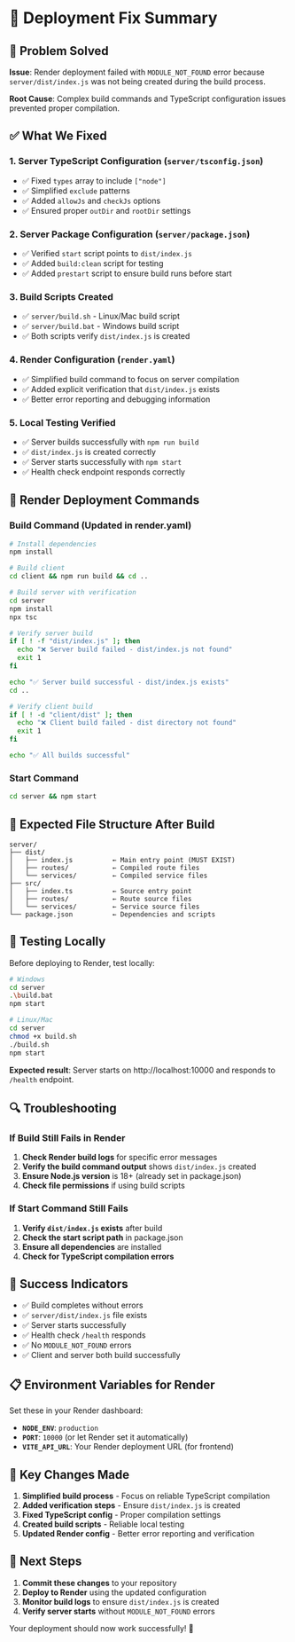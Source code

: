 # 🚀 Deployment Fix Summary

## 🎯 Problem Solved

**Issue**: Render deployment failed with `MODULE_NOT_FOUND` error because `server/dist/index.js` was not being created during the build process.

**Root Cause**: Complex build commands and TypeScript configuration issues prevented proper compilation.

## ✅ What We Fixed

### 1. **Server TypeScript Configuration** (`server/tsconfig.json`)
- ✅ Fixed `types` array to include `["node"]`
- ✅ Simplified `exclude` patterns
- ✅ Added `allowJs` and `checkJs` options
- ✅ Ensured proper `outDir` and `rootDir` settings

### 2. **Server Package Configuration** (`server/package.json`)
- ✅ Verified `start` script points to `dist/index.js`
- ✅ Added `build:clean` script for testing
- ✅ Added `prestart` script to ensure build runs before start

### 3. **Build Scripts Created**
- ✅ `server/build.sh` - Linux/Mac build script
- ✅ `server/build.bat` - Windows build script
- ✅ Both scripts verify `dist/index.js` is created

### 4. **Render Configuration** (`render.yaml`)
- ✅ Simplified build command to focus on server compilation
- ✅ Added explicit verification that `dist/index.js` exists
- ✅ Better error reporting and debugging information

### 5. **Local Testing Verified**
- ✅ Server builds successfully with `npm run build`
- ✅ `dist/index.js` is created correctly
- ✅ Server starts successfully with `npm start`
- ✅ Health check endpoint responds correctly

## 🚀 Render Deployment Commands

### **Build Command** (Updated in render.yaml)
```bash
# Install dependencies
npm install

# Build client
cd client && npm run build && cd ..

# Build server with verification
cd server
npm install
npx tsc

# Verify server build
if [ ! -f "dist/index.js" ]; then
  echo "❌ Server build failed - dist/index.js not found"
  exit 1
fi

echo "✅ Server build successful - dist/index.js exists"
cd ..

# Verify client build
if [ ! -d "client/dist" ]; then
  echo "❌ Client build failed - dist directory not found"
  exit 1
fi

echo "✅ All builds successful"
```

### **Start Command**
```bash
cd server && npm start
```

## 📁 Expected File Structure After Build

```
server/
├── dist/
│   ├── index.js          ← Main entry point (MUST EXIST)
│   ├── routes/           ← Compiled route files
│   └── services/         ← Compiled service files
├── src/
│   ├── index.ts          ← Source entry point
│   ├── routes/           ← Route source files
│   └── services/         ← Service source files
└── package.json          ← Dependencies and scripts
```

## 🧪 Testing Locally

Before deploying to Render, test locally:

```bash
# Windows
cd server
.\build.bat
npm start

# Linux/Mac
cd server
chmod +x build.sh
./build.sh
npm start
```

**Expected result**: Server starts on http://localhost:10000 and responds to `/health` endpoint.

## 🔍 Troubleshooting

### If Build Still Fails in Render

1. **Check Render build logs** for specific error messages
2. **Verify the build command output** shows `dist/index.js` created
3. **Ensure Node.js version** is 18+ (already set in package.json)
4. **Check file permissions** if using build scripts

### If Start Command Still Fails

1. **Verify `dist/index.js` exists** after build
2. **Check the start script path** in package.json
3. **Ensure all dependencies** are installed
4. **Check for TypeScript compilation errors**

## 🎉 Success Indicators

- ✅ Build completes without errors
- ✅ `server/dist/index.js` file exists
- ✅ Server starts successfully
- ✅ Health check `/health` responds
- ✅ No `MODULE_NOT_FOUND` errors
- ✅ Client and server both build successfully

## 📋 Environment Variables for Render

Set these in your Render dashboard:

- **`NODE_ENV`**: `production`
- **`PORT`**: `10000` (or let Render set it automatically)
- **`VITE_API_URL`**: Your Render deployment URL (for frontend)

## 🚨 Key Changes Made

1. **Simplified build process** - Focus on reliable TypeScript compilation
2. **Added verification steps** - Ensure `dist/index.js` is created
3. **Fixed TypeScript config** - Proper compilation settings
4. **Created build scripts** - Reliable local testing
5. **Updated Render config** - Better error reporting and verification

## 🎯 Next Steps

1. **Commit these changes** to your repository
2. **Deploy to Render** using the updated configuration
3. **Monitor build logs** to ensure `dist/index.js` is created
4. **Verify server starts** without `MODULE_NOT_FOUND` errors

Your deployment should now work successfully! 🚀

